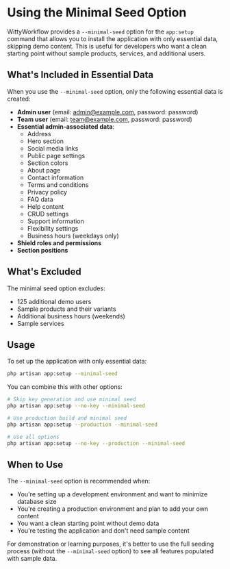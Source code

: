# Using the Minimal Seed Option

WittyWorkflow provides a `--minimal-seed` option for the `app:setup` command that allows you to install the application with only essential data, skipping demo content. This is useful for developers who want a clean starting point without sample products, services, and additional users.

## What's Included in Essential Data

When you use the `--minimal-seed` option, only the following essential data is created:

- **Admin user** (email: admin@example.com, password: password)
- **Team user** (email: team@example.com, password: password)
- **Essential admin-associated data**:
  - Address
  - Hero section
  - Social media links
  - Public page settings
  - Section colors
  - About page
  - Contact information
  - Terms and conditions
  - Privacy policy
  - FAQ data
  - Help content
  - CRUD settings
  - Support information
  - Flexibility settings
  - Business hours (weekdays only)
- **Shield roles and permissions**
- **Section positions**

## What's Excluded

The minimal seed option excludes:

- 125 additional demo users
- Sample products and their variants
- Additional business hours (weekends)
- Sample services

## Usage

To set up the application with only essential data:

```bash
php artisan app:setup --minimal-seed
```

You can combine this with other options:

```bash
# Skip key generation and use minimal seed
php artisan app:setup --no-key --minimal-seed

# Use production build and minimal seed
php artisan app:setup --production --minimal-seed

# Use all options
php artisan app:setup --no-key --production --minimal-seed
```

## When to Use

The `--minimal-seed` option is recommended when:

- You're setting up a development environment and want to minimize database size
- You're creating a production environment and plan to add your own content
- You want a clean starting point without demo data
- You're testing the application and don't need sample content

For demonstration or learning purposes, it's better to use the full seeding process (without the `--minimal-seed` option) to see all features populated with sample data.
